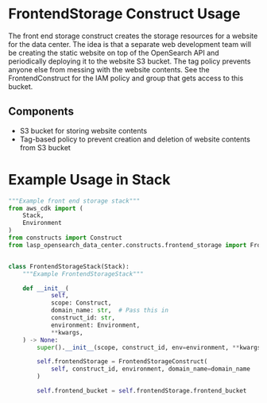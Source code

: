 # FrontendStorage Construct Usage

The front end storage construct creates the storage resources for a website for the data center. The idea 
is that a separate web development team will be creating the static website on top of the OpenSearch API and 
periodically deploying it to the website S3 bucket. The tag policy prevents anyone else from messing with the
website contents. See the FrontendConstruct for the IAM policy and group that gets access to this bucket.

## Components

- S3 bucket for storing website contents
- Tag-based policy to prevent creation and deletion of website contents from S3 bucket

# Example Usage in Stack

```python
"""Example front end storage stack"""
from aws_cdk import (
    Stack,
    Environment
)
from constructs import Construct
from lasp_opensearch_data_center.constructs.frontend_storage import FrontendStorageConstruct


class FrontendStorageStack(Stack):
    """Example FrontendStorageStack"""

    def __init__(
            self,
            scope: Construct,
            domain_name: str,  # Pass this in
            construct_id: str,
            environment: Environment,
            **kwargs,
    ) -> None:
        super().__init__(scope, construct_id, env=environment, **kwargs)

        self.frontendStorage = FrontendStorageConstruct(
            self, construct_id, environment, domain_name=domain_name
        )

        self.frontend_bucket = self.frontendStorage.frontend_bucket
```